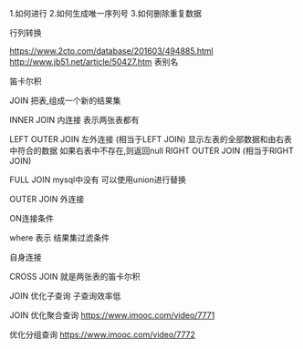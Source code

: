 1.如何进行 
2.如何生成唯一序列号 
3.如何删除重复数据

行列转换



https://www.2cto.com/database/201603/494885.html 
http://www.jb51.net/article/50427.htm 
表别名

笛卡尔积

JOIN 
把表,组成一个新的结果集

INNER JOIN 
内连接 表示两张表都有

LEFT OUTER JOIN 
左外连接 
(相当于LEFT JOIN) 
显示左表的全部数据和由右表中符合的数据 
如果右表中不存在,则返回null 
RIGHT OUTER JOIN (相当于RIGHT JOIN)

FULL JOIN 
mysql中没有 
可以使用union进行替换

OUTER JOIN 外连接

ON连接条件

where 表示 结果集过滤条件

自身连接

CROSS JOIN 就是两张表的笛卡尔积

JOIN 优化子查询 
子查询效率低

JOIN 优化聚合查询 
https://www.imooc.com/video/7771

优化分组查询 
https://www.imooc.com/video/7772

